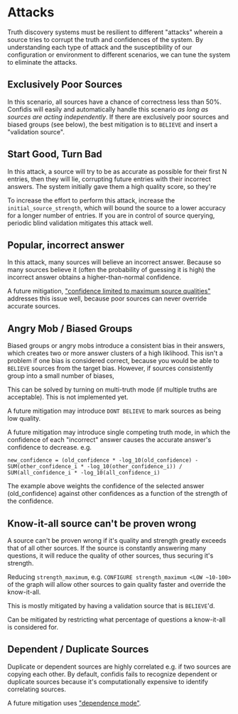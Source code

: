 # Attacks

Truth discovery systems must be resilient to different "attacks" wherein a source tries to corrupt
the truth and confidences of the system. By understanding each type of attack and the susceptibility
of our configuration or environment to different scenarios, we can tune the system to eliminate the
attacks.

## Exclusively Poor Sources

In this scenario, all sources have a chance of correctness less than 50%. Confidis will easily and
automatically handle this scenario _as long as sources are acting independently_. If there are
exclusively poor sources and biased groups (see below), the best mitigation is to `BELIEVE` and
insert a "validation source".

## Start Good, Turn Bad

In this attack, a source will try to be as accurate as possible for their first N entries, then they
will lie, corrupting future entries with their incorrect answers. The system initially gave them a
high quality score, so they're 

To increase the effort to perform this attack, increase the `initial_source_strength`, which will bound
the source to a lower accuracy for a longer number of entries. If you are in control of source querying,
periodic blind validation mitigates this attack well.

## Popular, incorrect answer

In this attack, many sources will believe an incorrect answer. Because so many sources believe it (often
the probability of guessing it is high) the incorrect answer obtains a higher-than-normal confidence.


A future mitigation, ["confidence limited to maximum source qualities"](https://github.com/waoai/confidis/issues/2)
addresses this issue well, because poor sources can never override accurate sources.

## Angry Mob / Biased Groups

Biased groups or angry mobs introduce a consistent bias in their answers, which creates two or more answer
clusters of a high liklihood. This isn't a problem if one bias is considered correct, because you would
be able to `BELIEVE` sources from the target bias. However, if sources consistently group into a small
number of biases, 

This can be solved by turning on multi-truth mode (if multiple truths are acceptable). This is not implemented yet.

A future mitigation may introduce `DONT BELIEVE` to mark sources as being low quality.

A future mitigation may introduce single competing truth mode, in which the confidence of each "incorrect" answer
causes the accurate answer's confidence to decrease. e.g.

`new_confidence = (old_confidence * -log_10(old_confidence) - SUM(other_confidence_i * -log_10(other_confidence_i)) / SUM(all_confidence_i * -log_10(all_confidence_i)`

The example above weights the confidence of the selected answer (old_confidence) against other confidences as a function of the strength of the confidence.

## Know-it-all source can't be proven wrong

A source can't be proven wrong if it's quality and strength greatly exceeds that of all other sources. If the source
is constantly answering many questions, it will reduce the quality of other sources, thus securing it's strength.

Reducing `strength_maximum`, e.g. `CONFIGURE strength_maximum <LOW ~10-100>` of the graph will allow other sources
to gain quality faster and override the know-it-all.

This is mostly mitigated by having a validation source that is `BELIEVE`'d.

Can be mitigated by restricting what percentage of questions a know-it-all is considered for.

## Dependent / Duplicate Sources

Duplicate or dependent sources are highly correlated e.g. if two sources are copying each other. By default, confidis fails to
recognize dependent or duplicate sources because it's computationally expensive to identify correlating sources.

A future mitigation uses ["dependence mode"](https://github.com/waoai/confidis/issues/6).



